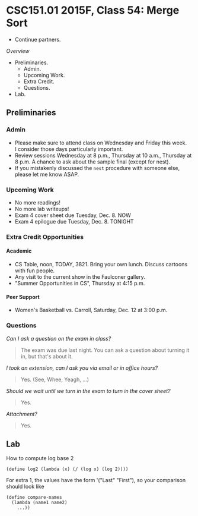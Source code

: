 CSC151.01 2015F, Class 54: Merge Sort
=====================================

* Continue partners.

_Overview_

* Preliminaries.
    * Admin.
    * Upcoming Work.
    * Extra Credit.
    * Questions.
* Lab.

Preliminaries
-------------

### Admin

* Please make sure to attend class on Wednesday and Friday this week.  
  I consider those days particularly important.
* Review sessions Wednesday at 8 p.m., Thursday at 10 a.m., Thursday at
  8 p.m.  A chance to ask about the sample final (except for nest).
* If you mistakenly discussed the `nest` procedure with someone else,
  please let me know ASAP.

### Upcoming Work

* No more readings!
* No more lab writeups!
* Exam 4 cover sheet due Tuesday, Dec. 8. NOW
* Exam 4 epilogue due Tuesday, Dec. 8. TONIGHT

### Extra Credit Opportunities

#### Academic

* CS Table, noon, TODAY, 3821.  Bring your own lunch.  Discuss cartoons with
  fun people.
* Any visit to the current show in the Faulconer gallery.
* "Summer Opportunities in CS", Thursday at 4:15 p.m.

#### Peer Support

* Women's Basketball vs. Carroll, Saturday, Dec. 12 at 3:00 p.m.

### Questions

_Can I ask a question on the exam in class?_

> The exam was due last night.  You can ask a question about turning
  it in, but that's about it.

_I took an extension, can I ask you via email or in office hours?_

> Yes.  (See, Whee, Yeagh, ...)

_Should we wait until we turn in the exam to turn in the cover sheet?_

> Yes.

_Attachment?_

> Yes.

Lab
---

How to compute log base 2

    (define log2 (lambda (x) (/ (log x) (log 2))))

For extra 1, the values have the form '("Last" "First"), so your 
comparison should look like

    (define compare-names
      (lambda (name1 name2)
        ...))
